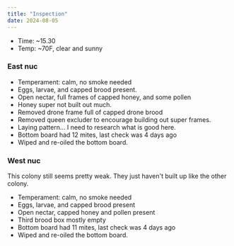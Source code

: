```yaml
---
title: "Inspection"
date: 2024-08-05
---
```



- Time: ~15.30
- Temp: ~70F, clear and sunny

### East nuc

- Temperament: calm, no smoke needed
- Eggs, larvae, and capped brood present.
- Open nectar, full frames of capped honey, and some pollen
- Honey super not built out much.
- Removed drone frame full of capped drone brood
- Removed queen excluder to encourage building out super frames.
- Laying pattern... I need to research what is good here.
- Bottom board had 12 mites, last check was 4 days ago
- Wiped and re-oiled the bottom board.

### West nuc

This colony still seems pretty weak. They just haven't built up like the other colony.

- Temperament: calm, no smoke needed
- Eggs, larvae, and capped brood present
- Open nectar, capped honey and pollen present
- Third brood box mostly empty
- Bottom board had 11 mites, last check was 4 days ago
- Wiped and re-oiled the bottom board.

